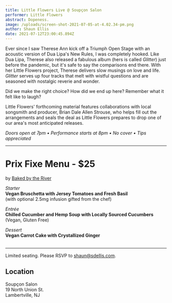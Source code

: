 ```yaml
---
title: Little Flowers Live @ Soupçon Salon
performer: Little Flowers
abstract: Dopeness.
image: /uploads/screen-shot-2021-07-05-at-4.02.34-pm.png
author: Shaun Ellis
date: 2021-07-12T23:00:45.894Z
---
```

Ever since I saw Therese Ann kick off a Triumph Open Stage with an acoustic version of Dua Lipa's New Rules, I was completely hooked. Like Dua Lipa, Therese also released a fabulous album (hers is called *Glitter*) just before the pandemic, but it's safe to say the comparisons end there. With her Little Flowers project, Therese delivers slow musings on love and life. *Glitter* serves up four tracks that melt with wistful questions and are seasoned with nostalgic reverie and wonder. 

Did we make the right choice? How did we end up here? Remember what it felt like to laugh? 

Little Flowers' forthcoming material features collaborations with local songsmith and producer, Brian Dale Allen Strouse, who helps fill out the arrangements and seals the deal as Little Flowers prepares to drop one of our area's most anticipated releases.



*Doors open at 7pm • Performance starts at 8pm • No cover • Tips appreciated*

- - -

# Prix Fixe Menu - $25

by [Baked by the River](https://bakedbytheriver.com/)<br/>

*Starter*<br/>
**Vegan Bruschetta with Jersey Tomatoes and Fresh Basil**<br/>
(with optional 2.5mg infusion gifted from the chef)

*Entrée*<br/>
**Chilled Cucumber and Hemp Soup with Locally Sourced Cucumbers**<br/>
(Vegan, Gluten Free)

*Dessert* <br/>
**Vegan Carrot Cake with Crystallized Ginger**<br/>
<br/>

- - -

Limited seating. Please RSVP to shaun@sdellis.com.

## Location

Soupçon Salon<br/>
19 North Union St.<br/>
Lambertville, NJ